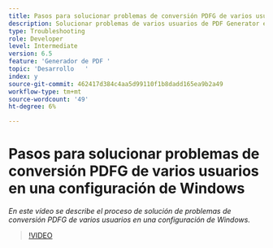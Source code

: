 ```yaml
---
title: Pasos para solucionar problemas de conversión PDFG de varios usuarios en una configuración de Windows
description: Solucionar problemas de varios usuarios de PDF Generator en el programa de instalación de Windows.
type: Troubleshooting
role: Developer
level: Intermediate
version: 6.5
feature: 'Generador de PDF '
topic: 'Desarrollo   '
index: y
source-git-commit: 462417d384c4aa5d99110f1b8dadd165ea9b2a49
workflow-type: tm+mt
source-wordcount: '49'
ht-degree: 6%

---
```


# Pasos para solucionar problemas de conversión PDFG de varios usuarios en una configuración de Windows

*En este vídeo se describe el proceso de solución de problemas de conversión PDFG de varios usuarios en una configuración de Windows.*

>[!VIDEO](https://video.tv.adobe.com/v/335550?quality=9&learn=on)


